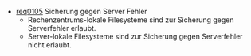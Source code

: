 * [req0105](https://github.com/DomainDrivenArchitecture/ddaRequirement/blob/master/de/requirements/req0105.md) Sicherung gegen Server Fehler
  * Rechenzentrums-lokale Filesysteme sind zur Sicherung gegen Serverfehler erlaubt.
  * Server-lokale Filesysteme sind zur Sicherung gegen Serverfehler nicht erlaubt.